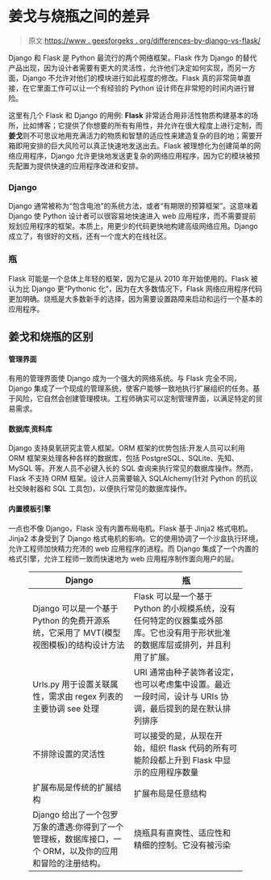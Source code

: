 # 姜戈与烧瓶之间的差异

> 原文:[https://www . geesforgeks . org/differences-by-django-vs-flask/](https://www.geeksforgeeks.org/differences-between-django-vs-flask/)

Django 和 Flask 是 Python 最流行的两个网络框架。Flask 作为 Django 的替代产品出现，因为设计者需要有更大的灵活性，允许他们决定如何实现，而另一方面，Django 不允许对他们的模块进行如此程度的修改。Flask 真的非常简单直接，在它里面工作可以让一个有经验的 Python 设计师在非常短的时间内进行冒险。

这里有几个 Flask 和 Django 的用例: **Flask** 非常适合用非活性物质构建基本的场所，比如博客；它提供了你想要的所有有用性，并允许在很大程度上进行定制，而**姜戈**则不可思议地用充满活力的物质和智慧的适应性来建造复杂的目的地；需要开箱即用安排的巨大风险可以真正快速地发送出去。Flask 被理想化为创建简单的网络应用程序，Django 允许更快地发送更复杂的网络应用程序，因为它的模块被预先配置为提供快速的应用程序改进和安排。

### Django

Django 通常被称为“包含电池”的系统方法，或者“有期限的预算框架”。这意味着 Django 使 Python 设计者可以很容易地快速进入 web 应用程序，而不需要提前规划应用程序的框架。本质上，用更少的代码更快地构建高级网络应用。Django 成立了，有很好的文档，还有一个庞大的在线社区。

### 瓶

Flask 可能是一个总体上年轻的框架，因为它是从 2010 年开始使用的。Flask 被认为比 Django 更“Pythonic 化”，因为在大多数情况下，Flask 网络应用程序代码更加明确。烧瓶是大多数新手的选择，因为需要设置路障来启动和运行一个基本的应用程序。

## 姜戈和烧瓶的区别

#### 管理界面

有用的管理界面使 Django 成为一个强大的网络系统。与 Flask 完全不同，Django 集成了一个现成的管理系统，使客户能够一致地执行扩展组织的任务。基于风险，它自然会创建管理模块。工程师确实可以定制管理界面，以满足特定的贸易需求。

#### 数据库ˌ资料库

Django 支持臭氧研究主管人框架。ORM 框架的优势包括:开发人员可以利用 ORM 框架来处理各种各样的数据库，包括 PostgreSQL、SQLite、先知、MySQL 等。开发人员不必键入长的 SQL 查询来执行常见的数据库操作。然而，Flask 不支持 ORM 框架。设计人员需要输入 SQLAlchemy(针对 Python 的抗议社交映射器和 SQL 工具包)，以便执行常见的数据库操作。

#### 内置模板引擎

一点也不像 Django，Flask 没有内置布局电机。Flask 基于 Jinja2 格式电机。Jinja2 本身受到了 Django 格式电机的影响。它的使用协调了一个沙盒执行环境，允许工程师加快精力充沛的 web 应用程序的进程。而 Django 集成了一个内置的格式引擎，允许工程师一致而快速地为 web 应用程序制作面向用户的层。

<figure class="table">

| Django | 瓶 |
| --- | --- |
| Django 可以是一个基于 Python 的免费开源系统，它采用了 MVT(模型视图模板)的结构设计方法 | Flask 可以是一个基于 Python 的小规模系统，没有任何特定的仪器集或外部库。它也没有用于形状批准的数据库层或排列，并且利用了扩展。 |
| Urls.py 用于设置关联属性，需求由 regex 列表的主要协调 see 处理 | URI 通常由种子装饰者设定，也可以考虑集中设置。最近一段时间，设计与 URIs 协调，最后提到的是在默认排列排序 |
| 不排除设置的灵活性 | 可以接受的是，从现在开始，组织 flask 代码的所有可能阶段都上升到 Flask 中显示的应用程序数量 |
| 扩展布局是传统的扩展结构 | 扩展布局是任意结构 |
| Django 给出了一个包罗万象的遭遇:你得到了一个管理板，数据库接口，一个 ORM，以及你的应用和冒险的注册结构。 | 烧瓶具有直爽性、适应性和精细的控制。它没有被污染 |

</figure>